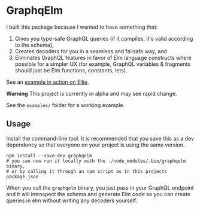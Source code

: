 # GraphqElm

I built this package because I wanted to have something that:

1. Gives you type-safe GraphQL queries (if it compiles, it's valid according to the schema),
2. Creates decoders for you in a seamless and failsafe way, and
3. Eliminates GraphQL features in favor of Elm language constructs where possible for a simpler UX (for example, GraphQL variables & fragments should just be Elm functions, constants, lets).

See an [example in action on Ellie](https://rebrand.ly/graphqelm).

**Warning** This project is currently in alpha and may see rapid change.

See the `examples/` folder for a working example.

## Usage

Install the command-line tool. It is recommended that you save this as a dev
dependency so that everyone on your project is using the same version.

```shell
npm install --save-dev graphqelm
# you can now run it locally with the ./node_modules/.bin/graphqelm binary,
# or by calling it through an npm script as in this projects package.json
```

When you call the `graphqelm` binary, you just pass in your GraphQL endpoint and
it will introspect the schema and generate Elm code so you can create queries in
elm without writing any decoders yourself.
